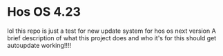 # Hos OS 4.23
lol this repo is just a test for new update system for hos os next version 
A brief description of what this project does and who it's for this should get autoupdate working!!!!
